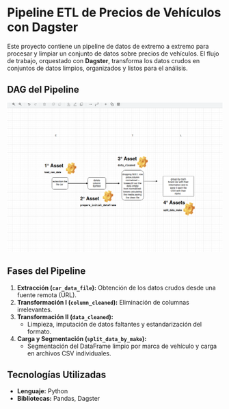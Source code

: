 # Pipeline ETL de Precios de Vehículos con Dagster

Este proyecto contiene un pipeline de datos de extremo a extremo para procesar y limpiar un conjunto de datos sobre precios de vehículos. El flujo de trabajo, orquestado con **Dagster**, transforma los datos crudos en conjuntos de datos limpios, organizados y listos para el análisis.

## DAG del Pipeline


![image_973a52.png](https://github.com/Jhonnyxavier2729/car-price-analysis-pipeline/blob/main/pipeline_car/images/DAG.png)

## Fases del Pipeline

1.  **Extracción (`car_data_file`):** Obtención de los datos crudos desde una fuente remota (URL).
2.  **Transformación I (`column_cleaned`):** Eliminación de columnas irrelevantes.
3.  **Transformación II (`data_cleaned`):**
    * Limpieza, imputación de datos faltantes y estandarización del formato.
4.  **Carga y Segmentación (`split_data_by_make`):**
    * Segmentación del DataFrame limpio por marca de vehículo y carga en archivos CSV individuales.

## Tecnologías Utilizadas
* **Lenguaje:** Python
* **Bibliotecas:** Pandas, Dagster
